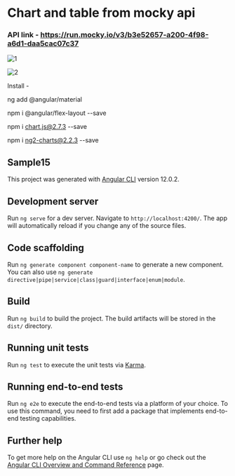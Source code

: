 # Chart and table from mocky api

### API link - https://run.mocky.io/v3/b3e52657-a200-4f98-a6d1-daa5cac07c37


![1](https://user-images.githubusercontent.com/56402450/132122406-4098a47b-c9c8-4d3d-af2c-87f55ddbd440.png)


![2](https://user-images.githubusercontent.com/56402450/132122410-86beeca6-9bca-4122-80b2-d1f4e530e7b2.png)


Install -

ng add @angular/material

npm i @angular/flex-layout --save

npm i chart.js@2.7.3 --save

npm i ng2-charts@2.2.3 --save

## Sample15

This project was generated with [Angular CLI](https://github.com/angular/angular-cli) version 12.0.2.

## Development server

Run `ng serve` for a dev server. Navigate to `http://localhost:4200/`. The app will automatically reload if you change any of the source files.

## Code scaffolding

Run `ng generate component component-name` to generate a new component. You can also use `ng generate directive|pipe|service|class|guard|interface|enum|module`.

## Build

Run `ng build` to build the project. The build artifacts will be stored in the `dist/` directory.

## Running unit tests

Run `ng test` to execute the unit tests via [Karma](https://karma-runner.github.io).

## Running end-to-end tests

Run `ng e2e` to execute the end-to-end tests via a platform of your choice. To use this command, you need to first add a package that implements end-to-end testing capabilities.

## Further help

To get more help on the Angular CLI use `ng help` or go check out the [Angular CLI Overview and Command Reference](https://angular.io/cli) page.
